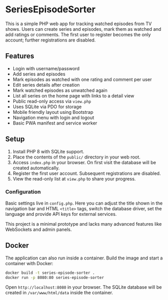 # SeriesEpisodeSorter

This is a simple PHP web app for tracking watched episodes from TV shows. Users can create series and episodes, mark them as watched and add ratings or comments. The first user to register becomes the only account; further registrations are disabled.

## Features
- Login with username/password
- Add series and episodes
- Mark episodes as watched with one rating and comment per user
- Edit series details after creation
- Mark watched episodes as unwatched again
- List all series on the home page with links to a detail view
- Public read-only access via `view.php`
- Uses SQLite via PDO for storage
- Mobile friendly layout using Bootstrap
- Navigation menu with login and logout
- Basic PWA manifest and service worker

## Setup
1. Install PHP 8 with SQLite support.
2. Place the contents of the `public/` directory in your web root.
3. Access `index.php` in your browser. On first visit the database will be created automatically.
4. Register the first user account. Subsequent registrations are disabled.
5. View the read-only list at `view.php` to share your progress.

### Configuration

Basic settings live in `config.php`. Here you can adjust the title shown in the
navigation bar and HTML `<title>` tags, switch the database driver, set the
language and provide API keys for external services.

This project is a minimal prototype and lacks many advanced features like WebSockets and admin panels.

## Docker

The application can also run inside a container. Build the image and start a container with Docker:

```bash
docker build -t series-episode-sorter .
docker run -p 8080:80 series-episode-sorter
```

Open `http://localhost:8080` in your browser. The SQLite database will be created in `/var/www/html/data` inside the container.
